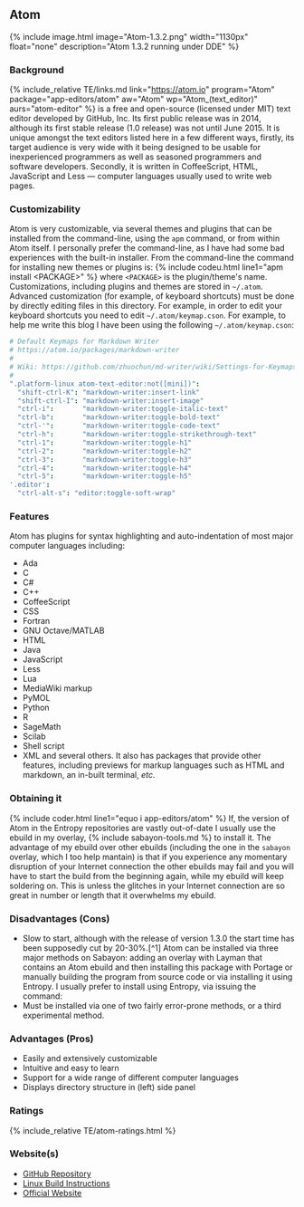 ## Atom
{% include image.html image="Atom-1.3.2.png" width="1130px" float="none" description="Atom 1.3.2 running under DDE" %}

### Background
{% include_relative TE/links.md link="https://atom.io" program="Atom" package="app-editors/atom" aw="Atom" wp="Atom_(text_editor)" aurs="atom-editor" %} is a free and open-source (licensed under MIT) text editor developed by GitHub, Inc. Its first public release was in 2014, although its first stable release (1.0 release) was not until June 2015. It is unique amongst the text editors listed here in a few different ways, firstly, its target audience is very wide with it being designed to be usable for inexperienced programmers as well as seasoned programmers and software developers. Secondly, it is written in CoffeeScript, HTML, JavaScript and Less &mdash; computer languages usually used to write web pages.

### Customizability
Atom is very customizable, via several themes and plugins that can be installed from the command-line, using the `apm` command, or from within Atom itself. I personally prefer the command-line, as I have had some bad experiences with the built-in installer. From the command-line the command for installing new themes or plugins is:
{% include codeu.html line1="apm install &lt;PACKAGE&gt;" %}
where `<PACKAGE>` is the plugin/theme's name. Customizations, including plugins and themes are stored in `~/.atom`. Advanced customization (for example, of keyboard shortcuts) must be done by directly editing files in this directory. For example, in order to edit your keyboard shortcuts you need to edit `~/.atom/keymap.cson`. For example, to help me write this blog I have been using the following `~/.atom/keymap.cson`:
```coffeescript
# Default Keymaps for Markdown Writer
# https://atom.io/packages/markdown-writer
#
# Wiki: https://github.com/zhuochun/md-writer/wiki/Settings-for-Keymaps
#
".platform-linux atom-text-editor:not([mini])":
  "shift-ctrl-K": "markdown-writer:insert-link"
  "shift-ctrl-I": "markdown-writer:insert-image"
  "ctrl-i":       "markdown-writer:toggle-italic-text"
  "ctrl-b":       "markdown-writer:toggle-bold-text"
  "ctrl-'":       "markdown-writer:toggle-code-text"
  "ctrl-h":       "markdown-writer:toggle-strikethrough-text"
  "ctrl-1":       "markdown-writer:toggle-h1"
  "ctrl-2":       "markdown-writer:toggle-h2"
  "ctrl-3":       "markdown-writer:toggle-h3"
  "ctrl-4":       "markdown-writer:toggle-h4"
  "ctrl-5":       "markdown-writer:toggle-h5"
'.editor':
  "ctrl-alt-s": "editor:toggle-soft-wrap"
```

### Features
Atom has plugins for syntax highlighting and auto-indentation of most major computer languages including:
* Ada
* C
* C#
* C++
* CoffeeScript
* CSS
* Fortran
* GNU Octave/MATLAB
* HTML
* Java
* JavaScript
* Less
* Lua
* MediaWiki markup
* PyMOL
* Python
* R
* SageMath
* Scilab
* Shell script
* XML
and several others. It also has packages that provide other features, including previews for markup languages such as HTML and markdown, an in-built terminal, *etc.*

### Obtaining it
{% include coder.html line1="equo i app-editors/atom" %}
If, the version of Atom in the Entropy repositories are vastly out-of-date I usually use the ebuild in my overlay, {% include sabayon-tools.md %} to install it. The advantage of my ebuild over other ebuilds (including the one in the `sabayon` overlay, which I too help mantain) is that if you experience any momentary disruption of your Internet connection the other ebuilds may fail and you will have to start the build from the beginning again, while my ebuild will keep soldering on. This is unless the glitches in your Internet connection are so great in number or length that it overwhelms my ebuild.

### Disadvantages (Cons)
* Slow to start, although with the release of version 1.3.0 the start time has been supposedly cut by 20-30%.[^1]
Atom can be installed via three major methods on Sabayon: adding an overlay with Layman that contains an Atom ebuild and then installing this package with Portage or manually building the program from source code or via installing it using Entropy. I usually prefer to install using Entropy, via issuing the command:
* Must be installed via one of two fairly error-prone methods, or a third experimental method.

### Advantages (Pros)
* Easily and extensively customizable
* Intuitive and easy to learn
* Support for a wide range of different computer languages
* Displays directory structure in (left) side panel

### Ratings
{% include_relative TE/atom-ratings.html %}

### Website(s)
* [GitHub Repository](https://github.com/atom/atom)
* [Linux Build Instructions](https://github.com/atom/atom/blob/master/docs/build-instructions/linux.md)
* [Official Website](https://atom.io)
